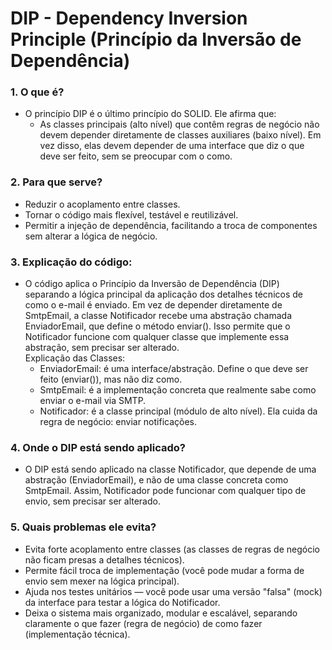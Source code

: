 # DIP -  Dependency Inversion Principle (Princípio da Inversão de Dependência)

### 1. O que é? 
 - O princípio DIP é o último princípio do SOLID. Ele afirma que: 
     -  As classes principais (alto nível) que contêm regras de negócio não devem depender diretamente de classes auxiliares (baixo nível). Em vez disso, elas devem depender de uma interface que diz o que deve ser feito, sem se preocupar com o como.

### 2. Para que serve?
 - Reduzir o acoplamento entre classes.
 - Tornar o código mais flexível, testável e reutilizável.
 - Permitir a injeção de dependência, facilitando a troca de componentes sem alterar a lógica de negócio.

### 3. Explicação do código:
 - O código aplica o Princípio da Inversão de Dependência (DIP) separando a lógica principal da aplicação dos detalhes técnicos de como o e-mail é enviado. Em vez de depender diretamente de SmtpEmail, a classe Notificador recebe uma abstração chamada EnviadorEmail, que define o método enviar(). Isso permite que o Notificador funcione com qualquer classe que implemente essa abstração, sem precisar ser alterado.\
    Explicação das Classes:
     - EnviadorEmail: é uma interface/abstração. Define o que deve ser feito (enviar()), mas não diz como.
     - SmtpEmail: é a implementação concreta que realmente sabe como enviar o e-mail via SMTP.
     - Notificador: é a classe principal (módulo de alto nível). Ela cuida da regra de negócio: enviar notificações.

### 4. Onde o DIP está sendo aplicado?
 - O DIP está sendo aplicado na classe Notificador, que depende de uma abstração (EnviadorEmail), e não de uma classe concreta como SmtpEmail. Assim, Notificador pode funcionar com qualquer tipo de envio, sem precisar ser alterado.

### 5. Quais problemas ele evita?
 - Evita forte acoplamento entre classes (as classes de regras de negócio não ficam presas a detalhes técnicos).
 - Permite fácil troca de implementação (você pode mudar a forma de envio sem mexer na lógica principal).
 - Ajuda nos testes unitários — você pode usar uma versão "falsa" (mock) da interface para testar a lógica do Notificador.
 - Deixa o sistema mais organizado, modular e escalável, separando claramente o que fazer (regra de negócio) de como fazer (implementação técnica).